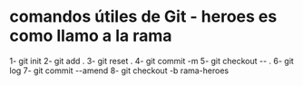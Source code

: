 # comandos útiles de Git - heroes es como llamo a la rama


 1- git init
 2- git add .
 3- git reset .
 4- git commit -m
 5- git checkout -- .
 6- git log
 7- git commit --amend
 8- git checkout -b rama-heroes 